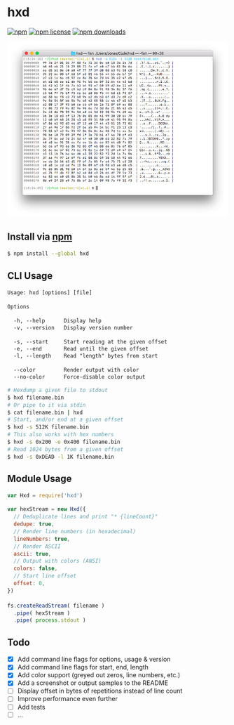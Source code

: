 # hxd
[![npm](https://img.shields.io/npm/v/hxd.svg?style=flat-square)](https://npmjs.com/package/hxd)
[![npm license](https://img.shields.io/npm/l/hxd.svg?style=flat-square)](https://npmjs.com/package/hxd)
[![npm downloads](https://img.shields.io/npm/dm/hxd.svg?style=flat-square)](https://npmjs.com/package/hxd)

<center>

![screenshot](screenshot.png)

</center>

## Install via [npm](https://npmjs.com)

```sh
$ npm install --global hxd
```

## CLI Usage

```
Usage: hxd [options] [file]

Options

  -h, --help      Display help
  -v, --version   Display version number

  -s, --start     Start reading at the given offset
  -e, --end       Read until the given offset
  -l, --length    Read "length" bytes from start

  --color         Render output with color
  --no-color      Force-disable color output
```

```sh
# Hexdump a given file to stdout
$ hxd filename.bin
# Or pipe to it via stdin
$ cat filename.bin | hxd
# Start, and/or end at a given offset
$ hxd -s 512K filename.bin
# This also works with hex numbers
$ hxd -s 0x200 -e 0x400 filename.bin
# Read 1024 bytes from a given offset
$ hxd -s 0xDEAD -l 1K filename.bin
```

## Module Usage

```js
var Hxd = require('hxd')
```

```js
var hexStream = new Hxd({
  // Deduplicate lines and print "* {lineCount}"
  dedupe: true,
  // Render line numbers (in hexadecimal)
  lineNumbers: true,
  // Render ASCII
  ascii: true,
  // Output with colors (ANSI)
  colors: false,
  // Start line offset
  offset: 0,
})

fs.createReadStream( filename )
  .pipe( hexStream )
  .pipe( process.stdout )
```

## Todo

- [x] Add command line flags for options, usage & version
- [x] Add command line flags for start, end, length
- [x] Add color support (greyed out zeros, line numbers, etc.)
- [x] Add a screenshot or output samples to the README
- [ ] Display offset in bytes of repetitions instead of line count
- [ ] Improve performance even further
- [ ] Add tests
- [ ] ...
